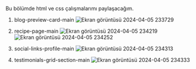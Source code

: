 Bu bölümde html ve css çalışmalarımı paylaşacağım.


1. blog-preview-card-main
![Ekran görüntüsü 2024-04-05 233729](https://github.com/halilkurel/Frontent-mentor/assets/138401097/ea8c8717-a377-412d-90db-710423eb5b41)


2. recipe-page-main
![Ekran görüntüsü 2024-04-05 234219](https://github.com/halilkurel/Frontent-mentor/assets/138401097/1286e26b-c982-41bb-94cf-e93b50949533)
![Ekran görüntüsü 2024-04-05 234252](https://github.com/halilkurel/Frontent-mentor/assets/138401097/1b8a8a94-2beb-4197-bddc-cc3d205c53d1)

  
3. social-links-profile-main
![Ekran görüntüsü 2024-04-05 234313](https://github.com/halilkurel/Frontent-mentor/assets/138401097/95b227e3-74a3-40ad-8d31-9b4b39d18256)

   
4. testimonials-grid-section-main
   ![Ekran görüntüsü 2024-04-05 234333](https://github.com/halilkurel/Frontent-mentor/assets/138401097/7ac17f11-7e27-4d87-9ad1-280eb2f4a6d0)
